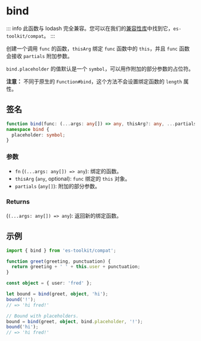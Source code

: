 # bind

::: info
此函数与 lodash 完全兼容。您可以在我们的[兼容性库](../../../compatibility.md)中找到它，`es-toolkit/compat`。
:::


创建一个调用 `func` 的函数，`thisArg` 绑定 `func` 函数中的 `this`，并且 `func` 函数会接收 `partials` 附加参数。

`bind.placeholder` 的值默认是一个 `symbol`，可以用作附加的部分参数的占位符。

**注意：** 不同于原生的 `Function#bind`，这个方法不会设置绑定函数的 `length` 属性。

## 签名

```typescript
function bind(func: (...args: any[]) => any, thisArg?: any, ...partials: any[]): (...args: any[]) => any;
namespace bind {
  placeholder: symbol;
}
```

### 参数

- `fn` (`(...args: any[]) => any`): 绑定的函数。
- `thisArg` (`any`, optional): `func` 绑定的 `this` 对象。
- `partials` (`any[]`): 附加的部分参数。

### Returns

(`(...args: any[]) => any`): 返回新的绑定函数。

## 示例

```typescript
import { bind } from 'es-toolkit/compat';

function greet(greeting, punctuation) {
  return greeting + ' ' + this.user + punctuation;
}

const object = { user: 'fred' };

let bound = bind(greet, object, 'hi');
bound('!');
// => 'hi fred!'

// Bound with placeholders.
bound = bind(greet, object, bind.placeholder, '!');
bound('hi');
// => 'hi fred!'
```
